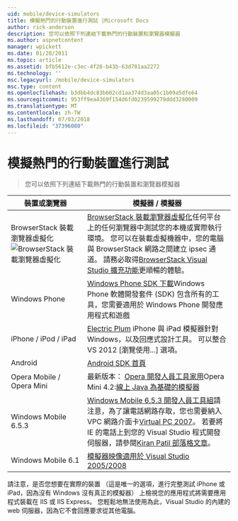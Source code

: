 ```yaml
---
uid: mobile/device-simulators
title: 模擬熱門的行動裝置進行測試 |Microsoft Docs
author: rick-anderson
description: 您可以依照下列連結下載熱門的行動裝置和瀏覽器模擬器
ms.author: aspnetcontent
manager: wpickett
ms.date: 01/28/2011
ms.topic: article
ms.assetid: bfb5612e-c3ec-4f28-b43b-63d781aa2272
ms.technology: ''
msc.legacyurl: /mobile/device-simulators
msc.type: content
ms.openlocfilehash: b3dbb4dc83b602cd1aa374d3aa05c1b09a5dfe64
ms.sourcegitcommit: 953ff9ea4369f154d6fd0239599279ddd3280009
ms.translationtype: MT
ms.contentlocale: zh-TW
ms.lasthandoff: 07/03/2018
ms.locfileid: "37396080"
---
```

<a name="simulate-popular-mobile-devices-for-testing"></a>模擬熱門的行動裝置進行測試
====================
> 您可以依照下列連結下載熱門的行動裝置和瀏覽器模擬器


| 裝置或瀏覽器 | 模擬器 / 模擬器 |
| --- | --- |
| BrowserStack 裝載瀏覽器虛擬化 ![BrowserStack 裝載瀏覽器虛擬化](device-simulators/_static/image1.png) | [BrowserStack 裝載瀏覽器虛擬化](http://browserstack.com)任何平台上的任何瀏覽器中測試您的本機或實際執行環境。 您可以在裝載虛擬機器中，您的電腦與 BrowserStack 網路之間建立 ipsec 通道。 請務必取得[BrowserStack Visual Studio 擴充功能](https://visualstudiogallery.msdn.microsoft.com/2dfa32b1-3c47-439d-b1c5-9e28be18b81c)更順暢的體驗。 |
| Windows Phone | [Windows Phone SDK 下載](https://dev.windowsphone.com/downloadsdk)Windows Phone 軟體開發套件 (SDK) 包含所有的工具，您需要適用於 Windows Phone 開發應用程式和遊戲 |
| iPhone / iPod / iPad | [Electric Plum](http://www.electricplum.com/studio.aspx) iPhone 與 iPad 模擬器針對 Windows，以及回應式設計工具。 可以整合 VS 2012 [瀏覽使用...] 選項。 |
| Android | [Android SDK 首頁](https://developer.android.com/sdk) |
| Opera Mobile / Opera Mini | 最新版本： [Opera 開發人員工具家用](http://www.opera.com/developer/tools/)Opera Mini 4.2:[線上 Java 為基礎的模擬器](http://www.opera.com/mobile/demo/?ver=4) |
| Windows Mobile 6.5.3 | [Windows Mobile 6.5.3 開發人員工具組](https://www.microsoft.com/downloads/en/details.aspx?FamilyID=c0213f68-2e01-4e5c-a8b2-35e081dcf1ca&amp;displaylang=en)請注意，為了讓電話網路存取，您也需要納入 VPC 網路介面卡[Virtual PC 2007](https://www.microsoft.com/downloads/en/details.aspx?FamilyID=04d26402-3199-48a3-afa2-2dc0b40a73b6&amp;DisplayLang=en)。 若要將 IE 的電話上到您的 Visual Studio 程式開發伺服器，請參閱[Kiran Patil 部落格文章](http://kiranpatils.wordpress.com/2009/11/19/access-internetlocal-website-from-your-windows-mobile-device-emulators/)。 |
| Windows Mobile 6.1 | [模擬器映像適用於 Visual Studio 2005/2008](https://www.microsoft.com/downloads/en/details.aspx?FamilyID=3d6f581e-c093-4b15-ab0c-a2ce5bffdb47) |

請注意，是否您想要在實際的裝置 （這是唯一的選項，進行完整測試 iPhone 或 iPad，因為沒有 Windows 沒有真正的模擬器） 上檢視您的應用程式將需要應用程式裝載在 IIS 或 IIS Express。 您輕鬆地無法使用為此，Visual Studio 的內建的 web 伺服器，因為它不會回應要求從其他電腦。
